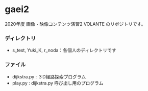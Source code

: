 # gaei2

2020年度 画像・映像コンテンツ演習2 VOLANTE のリポジトリです。

### ディレクトリ

- s_test, Yuki_K, r_noda：各個人のディレクトリです

### ファイル

- dijkstra.py : ３D経路探索プログラム
- play.py : dijkstra.py 呼び出し用のプログラム
